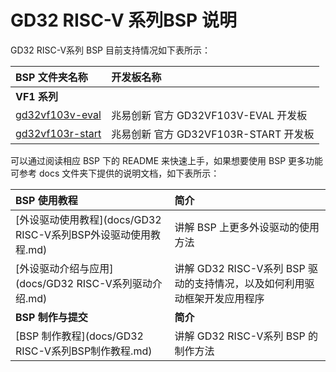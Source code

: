 
# GD32 RISC-V 系列BSP 说明

GD32 RISC-V系列 BSP 目前支持情况如下表所示：

| **BSP 文件夹名称**       | **开发板名称**                 |
|:------------------------- |:-------------------------- |
| **VF1 系列** |  |
| [gd32vf103v-eval](gd32vf103v-eval) | 兆易创新 官方 GD32VF103V-EVAL 开发板 |
| [gd32vf103r-start](gd32vf103r-start) | 兆易创新 官方 GD32VF103R-START 开发板 |

可以通过阅读相应 BSP 下的 README 来快速上手，如果想要使用 BSP 更多功能可参考 docs 文件夹下提供的说明文档，如下表所示：

| **BSP 使用教程** | **简介**                                          |
|:-------------------- |:------------------------------------------------- |
| [外设驱动使用教程](docs/GD32 RISC-V系列BSP外设驱动使用教程.md) | 讲解 BSP 上更多外设驱动的使用方法 |
| [外设驱动介绍与应用](docs/GD32 RISC-V系列驱动介绍.md) | 讲解 GD32 RISC-V系列 BSP 驱动的支持情况，以及如何利用驱动框架开发应用程序 |
| **BSP 制作与提交** | **简介**                                     |
| [BSP 制作教程](docs/GD32 RISC-V系列BSP制作教程.md) | 讲解 GD32 RISC-V系列 BSP 的制作方法 |

